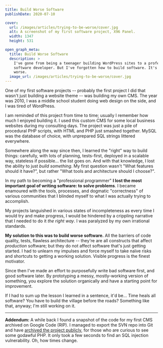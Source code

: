 ```yaml
---
title: Build Worse Software
publishDate: 2020-07-10

cover:
  url: /images/articles/trying-to-be-worse/cover.jpg
  alt: A screenshot of my first software project, X96 Panel.
  width: 1347
  height: 531

open_graph_meta:
  title: Build Worse Software
  description: >
    I've gone from being a teenager building WordPress sites to a professional
    software developer. But I've forgotten how to build software. It's time to get
    worse.
  image_url: /images/articles/trying-to-be-worse/cover.jpg
---
```


One of my first software projects -- probably the first project I did that
wasn't just building a website theme -- was building my own CMS. The year was
2010, I was a middle school student doing web design on the side, and I was
tired of WordPress.

I am reminded of this project from time to time; usually I remember how much I
enjoyed building it. I used this custom CMS for some local business websites
during my consulting days. The project was just a pile of procedural PHP
scripts, with HTML and PHP just smashed together. MySQL was the database of
choice, with unprepared SQL strings littered everywhere.

Somewhere along the way since then, I learned the "right" way to build things:
carefully, with lots of planning, tests-first, deployed in a scalable way,
stateless if possible&hellip; the list goes on. And with that knowledge, I lost
the ability to just <em>build something</em>. My first question wasn't "What
features should it have?", but rather "What tools and architecture should I
choose?".

In my path to becoming a "professional programmer" **I lost the most
important goal of writing software: to solve problems**. I became
enamoured with the tools, processes, and dogmatic "correctness" of various
communities that I blinded myself to what I was actually trying to accomplish.

My projects languished in various states of incompleteness as every time I
would try and make progress, I would be hindered by a crippling narrative that
I needed to do it *the right way*. I was paralyzed by my own irrational
standards.

**My solution to this was to build worse software.** All the barriers of code
quality, tests, flawless architecture -- they're are all constructs that affect
*production* software; but they do not affect software that's just getting
started. I had to unlearn my impulses and force myself to take naïve risks and
shortcuts to getting a working solution. Visible progress is the finest
motivator.

Since then I've made an effort to purposefully write bad software first, and
good software later. By prototyping a messy, mostly-working version of
something, you explore the solution organically and have a starting point for
improvement.


If I had to sum up the lesson I learned in a sentence, it'd be&hellip; Time
heals all software? You have to build the village before the roads?
Something like that, anyway; I'm still working on it.


---

**Addendum:** A while back I found a snapshot of the code for my first CMS
archived on Google Code (RIP). I managed to export the SVN repo into Git and
have [archived the project publicly](https://github.com/alexblackie/x96-panel),
for those who are curious to see some godawful PHP. It only took a few seconds
to find an SQL injection vulnerability. Oh, how times change.
